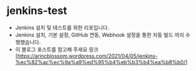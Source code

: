 # jenkins-test
* Jenkins 설치 및 테스트를 위한 리포입니다.
* Jenkins 설치, 기본 설정, GitHub 연동, Webhook 설정을 통한 자동 빌드 까지 수행했습니다.
* 이 블로그 포스트를 참고해 주세요 링크[https://arincblossom.wordpress.com/2021/04/05/jenkins-%ec%82%ac%ec%9a%a9%ed%95%b4%eb%b3%b4%ea%b8%b0/]